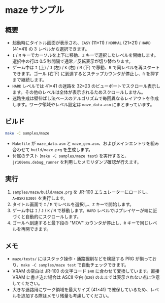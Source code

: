 # maze サンプル

## 概要
- 起動時にタイトル画面が表示され、`EASY` (11×11) / `NORMAL` (21×21) / `HARD` (41×41) の 3 レベルから選択できます。
- `I` / `M` キーでカーソルを上下に移動、`Z` キーで選択したレベルを開始します。選択中の行は 0.5 秒間隔で通常／反転表示が切り替わります。
- ゲーム中は `I` (上) / `J` (左) / `K` (右) / `M` (下) で移動、`R` で同レベルを再スタートできます。ゴール (右下) に到達するとステップカウンタが停止し、`R` を押すまで継続します。
- `HARD` レベルでは 41×41 の迷路を 32×23 のビューポートでスクロール表示します。その他のレベルは全体が表示されるためスクロールしません。
- 迷路生成は壁伸ばし法ベースのアルゴリズムで毎回異なるレイアウトを作成します。ワーク領域やレベル設定は `maze_data.asm` にまとまっています。

## ビルド
```sh
make -C samples/maze
```
- `Makefile` が `maze_data.asm` と `maze_gen.asm`、およびメインエントリを組み合わせて `build/maze.prg` を生成します。
- 付属のテスト (`make -C samples/maze test`) を実行すると、`jr100emu.debug_runner` を利用したメモリダンプ確認が行えます。

## 実行
1. `samples/maze/build/maze.prg` を JR-100 エミュレーターにロードし、`A=USR($300)` を実行します。
2. タイトル画面で `I` / `M` でレベルを選択し、`Z` キーで開始します。
3. ゲーム中は `I` / `J` / `K` / `M` で移動します。`HARD` レベルではプレイヤーが端に近づくと自動的にスクロールします。
4. ゴールへ到達すると最下段の "MOV" カウンタが停止し、`R` キーで同じレベルを再開できます。

## メモ
- `maze/tests/` にはスタック操作・通路掘削などを検証する PRG が揃っており、`make -C samples/maze test` で自動チェックできます。
- VRAM の空白は JR-100 の文字コード `$40` に合わせて変換しています。直接 VRAM に書き込む場合は ASCII 空白 (`$20`) のままでは表示されない点に注意してください。
- 大きな迷路用にワーク領域を最大サイズ (41×41) で確保しているため、レベルを追加する際はメモリ残量も考慮してください。
